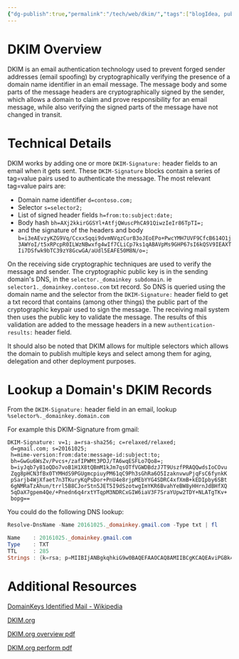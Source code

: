 ```yaml
---
{"dg-publish":true,"permalink":"/tech/web/dkim/","tags":["blogIdea, public"]}
---
```



# DKIM Overview

DKIM is an email authentication technology used to prevent forged sender addresses (email spoofing) by cryptographically verifying the presence of a domain name identifier in an email message. The message body and some parts of the message headers are cryptographically signed by the sender, which allows a domain to claim and prove responsibility for an email message, while also verifying the signed parts of the message have not changed in transit.

# Technical Details

DKIM works by adding one or more `DKIM-Signature:` header fields to an email when it gets sent. These `DKIM-Signature` blocks contain a series of tag=value pairs used to authenticate the message. The most relevant tag=value pairs are:

- Domain name identifier `d=contoso.com;`
- Selector `s=selector2;`
- List of signed header fields `h=from:to:subject:date;`
- Body hash `bh=AXj2kkirGGSYl+AtfjQWuscPhCA91QiwzIeIr86TpTI=;`
- and the signature of the headers and body `b=i3eAEvzyKZG9Vq/CcxxSqqi9dvmNVqzCurB3oJEoEPo+PwcYMH7UVF9CfcB614O1j3AWYoI/t5xRPcpR0ILWzNBwxfg4wIf7CLiCp7ks1qABAVpMs9GHP67sI6kQSV9IEAXTIi7DSfwk9bTC39zY8GcwGA/aUdl5EAFE50M8N/o=;`

On the receiving side cryptographic techniques are used to verify the message and sender. The cryptographic public key is in the sending domain's DNS, in the `selector._domainkey subdomain`. ie `selector1._domainkey.contoso.com` txt record. So DNS is queried using the domain name and the selector from the `DKIM-Signature:` header field to get a txt record that contains (among other things) the public part of the cryptographic keypair used to sign the message. The receiving mail system then uses the public key to validate the message. The results of this validation are added to the message headers in a new `authentication-results:` header field.

It should also be noted that DKIM allows for multiple selectors which allows the domain to publish multiple keys and select among them for aging, delegation and other deployment purposes.

# Lookup a Domain's DKIM Records

From the `DKIM-Signature:` header field in an email, lookup `%selector%._domainkey.domain.com`

For example this DKIM-Signature from gmail:

```
DKIM-Signature: v=1; a=rsa-sha256; c=relaxed/relaxed;
 d=gmail.com; s=20161025;
 h=mime-version:from:date:message-id:subject:to;
 bh=GwGu6WsZv/Pvcs+/zafIPWMt3PDJ/TA6wqESFLo7Qo8=;
 b=iyJqb7y81oQDo7voB1H1X8tQBmM1kJm7qsOTfVGWDBdzJ7T9UszfPRAQQwdsIoCOvu
 Zqg8pHCN3fBx0TYMHdS9PGUgmcpiuyPM61qC9Ph3sGhRa6O5IzaknvwuPjqFsC6fynkK
 pSarjb4WjXfaet7n3TKuryKqPsDor+PnU4e8rjpMEbYYG4SDRC4xfXmB+kEDIpby6SBt
 6gNMRaTzAhun/trrl5B8CJorStn5JET5I9dSzotwgImYKR6BvahYeBW8yHHrnJdBHfXQ
 5qDaX7gpem4Qe/+Pnedn6q4rxtYTqpM3NDRCxGIW6iaV3F7SraYUpw2TDY+NLATgTKv+
 bopg==
```

You could do the following DNS lookup:

``` powershell
Resolve-DnsName -Name 20161025._domainkey.gmail.com -Type txt | fl

Name    : 20161025._domainkey.gmail.com
Type    : TXT
TTL     : 285
Strings : {k=rsa; p=MIIBIjANBgkqhkiG9w0BAQEFAAOCAQ8AMIIBCgKCAQEAviPGBk4ZB64UfSqWyAicdR7lodhytae+EYRQVtKDhM+1mXjEqRtP/pDT3sBhazkmA48n2k5NJUyMEoO8nc2r6sUA+/Dom5jRBZp6qDKJOwjJ5R/OpHamlRG+YRJQqR, tqEgSiJWG7h7efGYWmh4URhFM9k9+rmG/CwCgwx7Et+c8OMlngaLl04/bPmfpjdEyLWyNimk761CX6KymzYiRDNz1MOJOJ7OzFaS4PFbVLn0m5mf0HVNtBpPwWuCNvaFVflUYxEyblbB6h/oWOPGbzoSgtRA47SHV53SwZjIsVpbq4LxUW9IxAEwYzGcSgZ4n5Q8X8TndowsDUzoccPFGhdwIDAQAB}
```

# Additional Resources

[DomainKeys Identified Mail - Wikipedia](https://en.wikipedia.org/wiki/DomainKeys_Identified_Mail)

[DKIM.org](http://dkim.org/)

[DKIM.org overview pdf](http://dkim.org/info/DKIM-teaser-03.pdf)

[DKIM.org perform pdf](http://dkim.org/Misc/DKIM-perform-en.pdf)
